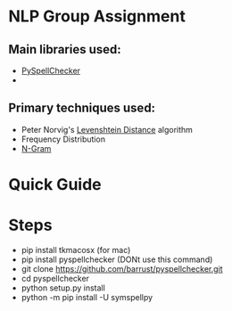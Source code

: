 # NLP Group Assignment

## Main libraries used:
* [PySpellChecker](https://github.com/barrust/pyspellchecker)
* 

## Primary techniques used:
* Peter Norvig's [Levenshtein Distance](https://en.wikipedia.org/wiki/Levenshtein_distance) algorithm
* Frequency Distribution
* [N-Gram](https://en.wikipedia.org/wiki/N-gram)

# Quick Guide
# Steps

* pip install tkmacosx (for mac)
* pip install pyspellchecker (DONt use this command)
* git clone https://github.com/barrust/pyspellchecker.git
* cd pyspellchecker
* python setup.py install
* python -m pip install -U symspellpy